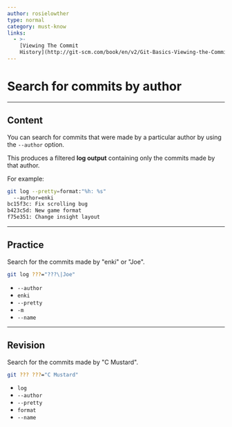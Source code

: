 ```yaml
---
author: rosielowther
type: normal
category: must-know
links:
  - >-
    [Viewing The Commit
    History](http://git-scm.com/book/en/v2/Git-Basics-Viewing-the-Commit-History){documentation}
---
```


# Search for commits by author


---

## Content

You can search for commits that were made by a particular author by using the `--author` option. 

This produces a filtered **log output** containing only the commits made by that author.

For example:

```bash
git log --pretty=format:"%h: %s" 
  --author=enki 
bc15f3c: Fix scrolling bug
b423c5d: New game format
f75e351: Change insight layout
```


---

## Practice

Search for the commits made by "enki" or "Joe".

```bash
git log ???="???\|Joe"
```

* `--author`
* `enki`
* `--pretty`
* `-m`
* `--name`


---

## Revision

Search for the commits made by "C Mustard".

```bash
git ??? ???="C Mustard"
```

* `log`
* `--author`
* `--pretty`
* `format`
* `--name`
